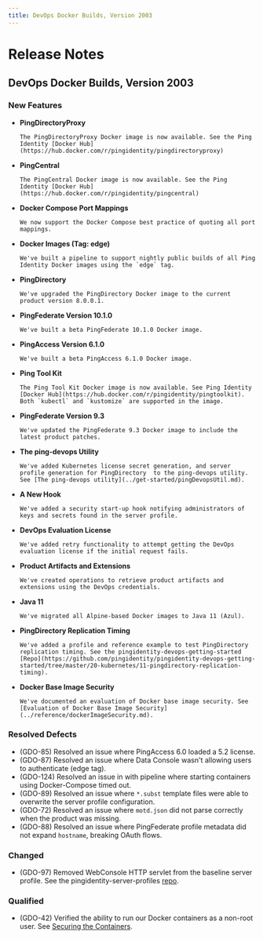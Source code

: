 ```yaml
---
title: DevOps Docker Builds, Version 2003
---
```

# Release Notes

## DevOps Docker Builds, Version 2003

### New Features

- **PingDirectoryProxy**

      The PingDirectoryProxy Docker image is now available. See the Ping Identity [Docker Hub](https://hub.docker.com/r/pingidentity/pingdirectoryproxy)

- **PingCentral**

      The PingCentral Docker image is now available. See the Ping Identity [Docker Hub](https://hub.docker.com/r/pingidentity/pingcentral)

- **Docker Compose Port Mappings**

      We now support the Docker Compose best practice of quoting all port mappings.

- **Docker Images (Tag: edge)**

      We've built a pipeline to support nightly public builds of all Ping Identity Docker images using the `edge` tag.

- **PingDirectory**

      We've upgraded the PingDirectory Docker image to the current product version 8.0.0.1.

- **PingFederate Version 10.1.0**

      We've built a beta PingFederate 10.1.0 Docker image.

- **PingAccess Version 6.1.0**

      We've built a beta PingAccess 6.1.0 Docker image.

- **Ping Tool Kit**

      The Ping Tool Kit Docker image is now available. See Ping Identity [Docker Hub](https://hub.docker.com/r/pingidentity/pingtoolkit). Both `kubectl` and `kustomize` are supported in the image.

- **PingFederate Version 9.3**

      We've updated the PingFederate 9.3 Docker image to include the latest product patches.

- **The ping-devops Utility**

      We've added Kubernetes license secret generation, and server profile generation for PingDirectory  to the ping-devops utility. See [The ping-devops utility](../get-started/pingDevopsUtil.md).

- **A New Hook**

      We've added a security start-up hook notifying administrators of keys and secrets found in the server profile.

- **DevOps Evaluation License**

      We've added retry functionality to attempt getting the DevOps evaluation license if the initial request fails.

- **Product Artifacts and Extensions**

      We've created operations to retrieve product artifacts and extensions using the DevOps credentials.

- **Java 11**

      We've migrated all Alpine-based Docker images to Java 11 (Azul).

- **PingDirectory Replication Timing**

      We've added a profile and reference example to test PingDirectory replication timing. See the pingidentity-devops-getting-started [Repo](https://github.com/pingidentity/pingidentity-devops-getting-started/tree/master/20-kubernetes/11-pingdirectory-replication-timing).

- **Docker Base Image Security**

      We've documented an evaluation of Docker base image security. See [Evaluation of Docker Base Image Security](../reference/dockerImageSecurity.md).

### Resolved Defects

- (GDO-85) Resolved an issue where PingAccess 6.0 loaded a 5.2 license.
- (GDO-87) Resolved an issue where Data Console wasn't allowing users to authenticate (edge tag).
- (GDO-124) Resolved an issue in with pipeline where starting containers using Docker-Compose timed out.
- (GDO-89) Resolved an issue where `*.subst` template files were able to overwrite the server profile configuration.
- (GDO-72) Resolved an issue where `motd.json` did not parse correctly when the product was missing.
- (GDO-88) Resolved an issue where PingFederate profile metadata did not expand `hostname`, breaking OAuth flows.

### Changed

- (GDO-97) Removed WebConsole HTTP servlet from the baseline server profile. See the pingidentity-server-profiles [repo](https://github.com/pingidentity/pingidentity-server-profiles/tree/master/baseline).

### Qualified

- (GDO-42) Verified the ability to run our Docker containers as a non-root user. See [Securing the Containers](../how-to/secureContainers.md).
